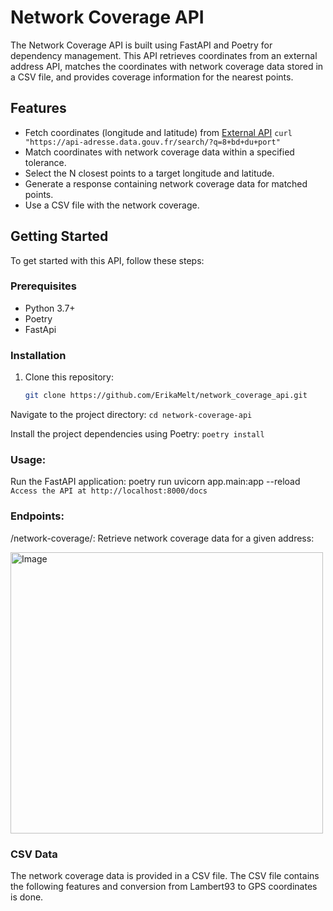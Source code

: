 # Network Coverage API

The Network Coverage API is built using FastAPI and Poetry for dependency management. This API retrieves coordinates from an external address API, matches the coordinates with network coverage data stored in a CSV file, and provides coverage information for the nearest points.

## Features

- Fetch coordinates (longitude and latitude) from [External API](https://adresse.data.gouv.fr/api-doc/adresse) ```curl "https://api-adresse.data.gouv.fr/search/?q=8+bd+du+port"```
- Match coordinates with network coverage data within a specified tolerance.
- Select the N closest points to a target longitude and latitude.
- Generate a response containing network coverage data for matched points.
- Use a CSV file with the network coverage. 

## Getting Started

To get started with this API, follow these steps:

### Prerequisites

- Python 3.7+
- Poetry
- FastApi

### Installation

1. Clone this repository:
   ```bash
   git clone https://github.com/ErikaMelt/network_coverage_api.git

Navigate to the project directory:
```cd network-coverage-api```

Install the project dependencies using Poetry:
```poetry install```

### Usage:
Run the FastAPI application:
poetry run uvicorn app.main:app --reload
```Access the API at http://localhost:8000/docs```

### Endpoints:

/network-coverage/: Retrieve network coverage data for a given address: 

<img src="https://github.com/ErikaMelt/network_coverage_api/assets/104458004/ac625135-715c-4e4c-add4-8e7210247429" alt="Image" width="500" height="450">


### CSV Data
The network coverage data is provided in a CSV file. 
The CSV file contains the following features and conversion from Lambert93 to GPS coordinates is done. 



